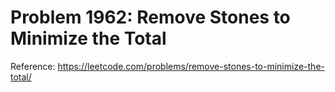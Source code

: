 # Problem 1962: Remove Stones to Minimize the Total

Reference: https://leetcode.com/problems/remove-stones-to-minimize-the-total/